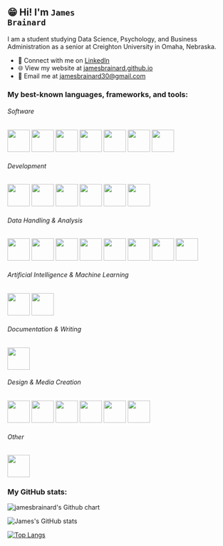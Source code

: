 ## 😁 Hi! I'm <code>James Brainard</code>
<p></p>
I am a student studying Data Science, Psychology, and Business Administration as a senior at Creighton University in Omaha, Nebraska.
<p></p>
<ul>
<li> 🤝 Connect with me on <a href="https://www.linkedin.com/in/james-brainard-64451b29b/" rel="nofollow">LinkedIn</a></li>
<li> 🌐 View my website at <a href="https://jamesbrainard.github.io" target = "_blank" > jamesbrainard.github.io</a> </li>
<li> 📩 Email me at <a href="mailto:jamesbrainard30@gmail.com"<code>jamesbrainard30@gmail.com</code></a></li>
</ul>



### My best-known languages, frameworks, and tools:

###### Software
<div class="container">
    <img src="https://cdn.jsdelivr.net/gh/devicons/devicon@latest/icons/git/git-original.svg" height = "50" width = "50"/>
    <img src="https://cdn.jsdelivr.net/gh/devicons/devicon@latest/icons/apple/apple-original.svg" height = "50" width = "50" />
    <img src="https://cdn.jsdelivr.net/gh/devicons/devicon@latest/icons/windows11/windows11-original.svg" height = "50" width = "50" />
    <img src="https://cdn.jsdelivr.net/gh/devicons/devicon@latest/icons/vscode/vscode-original.svg" height = "50" width = "50" />
    <img src="https://cdn.jsdelivr.net/gh/devicons/devicon@latest/icons/eclipse/eclipse-original.svg" height = "50" width = "50" />
    <img src="https://cdn.jsdelivr.net/gh/devicons/devicon@latest/icons/r/r-original.svg" height = "50" width = "50"/>
    <img src="https://cdn.jsdelivr.net/gh/devicons/devicon@latest/icons/jupyter/jupyter-original.svg" height = "50" width = "50"/>
    
###### Development
<div class="container">
    <img src="https://cdn.jsdelivr.net/gh/devicons/devicon@latest/icons/markdown/markdown-original.svg" height = "50" width = "50"/>
    <img src="https://cdn.jsdelivr.net/gh/devicons/devicon@latest/icons/java/java-original.svg" height = "50" width = "50"/>
    <img src="https://cdn.jsdelivr.net/gh/devicons/devicon@latest/icons/python/python-original.svg" height = "50" width = "50"/>
    <img src="https://cdn.jsdelivr.net/gh/devicons/devicon@latest/icons/javascript/javascript-original.svg" height="50" width="50">
    <img src="https://cdn.jsdelivr.net/gh/devicons/devicon@latest/icons/html5/html5-original.svg" height="50" width="50" />
    <img src="https://cdn.jsdelivr.net/gh/devicons/devicon@latest/icons/css3/css3-original.svg" height="50" width="50" />
    
###### Data Handling & Analysis
<div class="container">
    <img src="https://cdn.jsdelivr.net/gh/devicons/devicon@latest/icons/r/r-plain.svg" height = "50" width = "50"/>
    <img src="https://cdn.jsdelivr.net/gh/devicons/devicon@latest/icons/mysql/mysql-original.svg" height = "50" width = "50"/>
    <img src="https://cdn.jsdelivr.net/gh/devicons/devicon@latest/icons/json/json-original.svg" height = "50" width = "50"/>
    <img src="https://cdn.jsdelivr.net/gh/devicons/devicon@latest/icons/yaml/yaml-original.svg" height = "50" width = "50"/>
    <img src="https://cdn.jsdelivr.net/gh/devicons/devicon@latest/icons/matplotlib/matplotlib-original.svg" height = "50" width = "50"/>
    <img src="https://cdn.jsdelivr.net/gh/devicons/devicon@latest/icons/numpy/numpy-original.svg" height = "50" width = "50"/>
    <img src="https://cdn.jsdelivr.net/gh/devicons/devicon@latest/icons/pandas/pandas-original.svg" height = "50" width = "50"/>
    <img src="https://cdn.jsdelivr.net/gh/devicons/devicon@latest/icons/plotly/plotly-original.svg" height = "50" width = "50"/>
    
###### Artificial Intelligence & Machine Learning
<div class="container">
    <img src="https://cdn.jsdelivr.net/gh/devicons/devicon@latest/icons/tensorflow/tensorflow-original.svg" height = "50" width = "50"/>
    <img src="https://cdn.jsdelivr.net/gh/devicons/devicon@latest/icons/keras/keras-original.svg" height = "50" width = "50"/>
    
###### Documentation & Writing
<div class="container">
    <img src="https://cdn.jsdelivr.net/gh/devicons/devicon@latest/icons/markdown/markdown-original.svg" height = "50" width = "50"/>
    
###### Design & Media Creation
<div class="container">
    <img src="https://1000logos.net/wp-content/uploads/2020/06/Illustrator-Logo.png" height = "50" width = "50"/>
    <img src="https://cdn.jsdelivr.net/gh/devicons/devicon@latest/icons/photoshop/photoshop-original.svg" height = "50" width = "50"/>
    <img src="https://cdn.jsdelivr.net/gh/devicons/devicon@latest/icons/premierepro/premierepro-original.svg" height = "50" width = "50"/>
    <img src="https://cdn-icons-png.flaticon.com/256/5440/5440043.png" height = "50" width = "50"/>
    <img src="https://pstnet.com/wp-content/uploads/2017/08/EP3.png" height = "50" width = "50"/>
    <img src="https://cdn.jsdelivr.net/gh/devicons/devicon@latest/icons/gimp/gimp-original.svg" height = "50" width = "50"/>
    
###### Other
<div class="container">
    <img src="https://cdn.jsdelivr.net/gh/devicons/devicon@latest/icons/notion/notion-original.svg" height = "50" width = "50"/>



### My GitHub stats:
<div class="container">

<img src="https://ghchart.rshah.org/jamesbrainard" alt="jamesbrainard's Github chart" />

<p></p>
          
![James's GitHub stats](https://github-readme-stats.vercel.app/api?username=jamesbrainard&show_icons=true&rank_icon=github)

[![Top Langs](https://github-readme-stats.vercel.app/api/top-langs/?username=jamesbrainard)](https://github.com/jamesbrainard/github-readme-stats)



<!--
**jamesbrainard/jamesbrainard** is a ✨ _special_ ✨ repository because its `README.md` (this file) appears on your GitHub profile.

Here are some ideas to get you started:

- 🔭 I’m currently working on ...
- 🌱 I’m currently learning ...
- 👯 I’m looking to collaborate on ...
- 🤔 I’m looking for help with ...
- 💬 Ask me about ...
- 📫 How to reach me: ...
- 😄 Pronouns: ...
- ⚡ Fun fact: ...
-->
